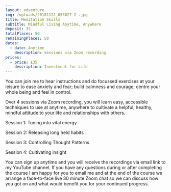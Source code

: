 ```yaml
---
layout: adventure
img: /uploads/20181122_053827-2-.jpg
title: Meditation Skills
subtitle: Mindful Living Anytime, Anywhere
deposit: 35
totalPlaces: 50
remainingPlaces: 50
dates:
  - date: Anytime
    description: Sessions via Zoom recording
prices:
  - price: £35
    description: Investment for Life
---
```

You can join me to hear instructions and do focussed exercises at your leisure to ease anxiety and fear; build calmness and courage; centre your whole being and feel in control. 

Over 4 sessions via Zoom recording, you will learn easy, accessible techniques to use at anytime, anywhere to cultivate a helpful, healthy, mindful attitude to your life and relationships with others. 

Session 1: Tuning into vital energy

Session 2: Releasing long held habits 

Session 3: Controlling Thought Patterns

Session 4: Cultivating insight 

You can sign up anytime and you will receive the recordings via email link to my YouTube channel. If you have any questions during or after completing the course I am happy for you to email me and at the end of the course we arrange a face-to-face live 30 minute  Zoom chat so we can discuss how you got on and what would benefit you for your continued progress.